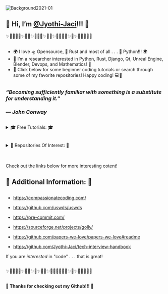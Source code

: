 ##   
   ![Background2021-01](https://user-images.githubusercontent.com/87783981/127431233-2fc765ab-81e2-4fa7-a6ac-e5d73e79f0f8.png)
   
##
## 👋 Hi, I’m [@Jyothi-Jaci](https://github.com/Jyothi-Jaci)!!! 👋
✨🎉🎊🎇🎆✨🎊🎉✨🎇🎆🎇✨🎉🎈✨🎆🧨🎊🎉✨🎇✨🎆🎇🎊🎉🎈
##
- 🌍 I love 🛸 Opensource, 🦀 Rust and most of all . . . 🐍 Python!!! 🌍
- 👀 I’m a researcher interested in Python, Rust, Django, Qt, Unreal Engine, Blender, Devops, and Mathematics! 👀
- 📗 Click below for some beginner coding tutorials or search through some of my favorite repositories! Happy coding! 💻📗
##



###   _“Becoming sufficiently familiar with something is a substitute for understanding it.”_
###      _― John Conway_

##
<details>
<summary> 🎓 Free Tutorials: 🎓</summary>
<br>
Below you will find a small curated list of tutorials made by me to demonstrate some useful ideas for designing a Readme.md template!
   
##   
## 🎉🎉🎉🎉🎉🎉🎉🎉🎉🎉
##   

<details>
   <summary> 🐍 How To Run A Python Script In The Git Bash Terminal: 🐍 </summary>
<br>
<br>
   How To Run A Python Script!
   
<br>
<br>

##
### 🐍 How To Run A Python Script In The Git Bash Terminal: 🐍
##   
   
   https://stackoverflow.com/questions/4377109/shell-script-execute-a-python-program-from-within-a-shell-script

     python python_script.py
##
</details>
   
<details>
   <summary>💻 How To Run A Javescipt Script In The Git Bash Terminal: 💻</summary>
<br>
<br>
   How To Run A Javescipt Script!

##
### 💻 How To Run A Javescipt Script In The Git Bash Terminal: 💻
##   
   https://gist.github.com/rosswd/acceded358c664b13174

     node javascript_script.js
##
</details>

<details>
   <summary>💻 How To Upgrade Pip: 💻</summary>
<br>
<br>
   How To Upgrade Pip!
   
##
### 💻 How To Upgrade Pip: 💻
##
   
     python3 -m pip install --user --upgrade pip 

##  
</details>
   
<details>
   <summary>💻 Beginners Guide To npm: 💻</summary>
<br>
<br>
   How To Use npm!

##   
### 💻 Beginners Guide To npm: 💻
##
   
- https://nodesource.com/blog/an-absolute-beginners-guide-to-using-npm/

##   
</details>
   
<details>
   <br>
   Just in case you need . . .<br>
   <summary>🌌 Extra Tips: 🌌</summary>
<br>
<br>
   Some Extra Tips!
   
      
### 🌌 Extra Tips: 🌌
##

- To navigate to your home directory, use "cd" or "cd ~"

- To navigate up one directory level, use "cd .."

- To navigate to the previous directory (or back), use "cd -"

- To navigate into the root directory, use "cd /"
##
</details>   

<br>      
🎓 Thank You For Checking Out My Tutorials!🎓
   
   
##   
## 🎉🎉🎉🎉🎉🎉🎉🎉🎉🎉
##
   
</details>

<br>
<br>

<details>
<summary>🎩 Repositories Of Interest: 🎩</summary>
<br>
<br>   
🎈 Below you will find a small curated list of my favorite forked repositories!!!!! 🎈
   
##   
## 🎉🎉🎉🎉🎉🎉🎉🎉🎉🎉
##

<details>
   <summary>🛸 Useful Repositories: 🛸</summary>
<br>
<br>   
   
An assortment of Useful Repositories!

   
   
##   
## 🛸 Useful Repositories: 🛸
##
   
   - https://github.com/Jyothi-Jaci/public-apis

   - https://github.com/Jyothi-Jaci/ant-design
   
   - https://github.com/Jyothi-Jaci/jekyll
   
   - https://github.com/Jyothi-Jaci/30-seconds-of-interviews
   
   - https://github.com/Jyothi-Jaci/30-seconds-of-code
   
   - https://github.com/Jyothi-Jaci/openshot-qt
   
   - https://github.com/Jyothi-Jaci/synaptic
   
   - https://github.com/Jyothi-Jaci/bitbake
   
   - https://github.com/Jyothi-Jaci/jailhouse
 
   - https://github.com/Jyothi-Jaci/kas
   
   - https://github.com/Jyothi-Jaci/bmtk

   - https://github.com/Jyothi-Jaci/friendly-plans
   
   - https://github.com/Jyothi-Jaci/awesome-mental-health

   - https://github.com/Jyothi-Jaci/MentalHealthPlatform

   - https://github.com/Jyothi-Jaci/ds-cheatsheets

   - https://github.com/Jyothi-Jaci/jupyter-themes

   - https://github.com/Jyothi-Jaci/pandas-profiling

   - https://github.com/Jyothi-Jaci/docker-stacks

   - https://github.com/Jyothi-Jaci/deepo

   - https://github.com/Jyothi-Jaci/wowchemy-hugo-modules

   - https://github.com/Jyothi-Jaci/machine-learning-mindmap

   - https://github.com/Jyothi-Jaci/public-api-lists

   - https://github.com/Jyothi-Jaci/starter-hugo-online-course

   - https://github.com/Jyothi-Jaci/Jyothi-Jaci-Website

   - https://github.com/Jyothi-Jaci/awesome-compose

   - https://github.com/Jyothi-Jaci/awesome-aws

   - https://github.com/Jyothi-Jaci/django-rest-framework

   - https://github.com/Jyothi-Jaci/OpenDiablo2

   - https://github.com/Jyothi-Jaci/0ad

   - https://github.com/Jyothi-Jaci/pacman

   - https://github.com/Jyothi-Jaci/project-based-learning

   - https://github.com/Jyothi-Jaci/TensorFlow-Examples

   - https://github.com/Jyothi-Jaci/erpnext

   - https://github.com/Jyothi-Jaci/neural-mmo
   
   - https://github.com/Jyothi-Jaci/influential-cs-books
   
   - https://github.com/Jyothi-Jaci/typescript-book
   
   - https://github.com/Jyothi-Jaci/OnlyFans
   
   - https://github.com/Jyothi-Jaci/capistrano
##   
   
</details>

<details>
   <summary>🐍 Python Repositories: 🐍</summary>

<br>   
<br>   
An assortment of Python Repositories!

   
   
##
## 🐍 Python Repositories: 🐍
##
   
   - https://github.com/Jyothi-Jaci/rich
  
   - https://github.com/Jyothi-Jaci/Games
   
   - https://github.com/Jyothi-Jaci/PyMMO
   
   - https://github.com/Jyothi-Jaci/python-8

   - https://github.com/Jyothi-Jaci/deep-learning-gene-expression

   - https://github.com/Jyothi-Jaci/tqdm

   - https://github.com/Jyothi-Jaci/homemade-machine-learning

   - https://github.com/Jyothi-Jaci/Screenshot-to-code

   - https://github.com/Jyothi-Jaci/PRML

   - https://github.com/Jyothi-Jaci/catanatron

   - https://github.com/Jyothi-Jaci/fastapi-mongo

   - https://github.com/vjanz/pre-commit-hooks

   - https://github.com/Jyothi-Jaci/serverless-python-requirements

   - https://github.com/Jyothi-Jaci/awesome-python

   - https://github.com/Jyothi-Jaci/kubernetes-fastapi

   - https://github.com/Jyothi-Jaci/fastapi

   - https://github.com/Jyothi-Jaci/ntfy

   - https://github.com/Jyothi-Jaci/Real-Time-Voice-Cloning

   - https://github.com/Jyothi-Jaci/python-patterns

   - https://github.com/Jyothi-Jaci/wtfpython

   - https://github.com/Jyothi-Jaci/python-cheatsheet

   - https://github.com/Jyothi-Jaci/python-guide

   - https://github.com/Jyothi-Jaci/data-science-ipython-notebooks

   - https://github.com/Jyothi-Jaci/python-fire

   - https://github.com/Jyothi-Jaci/algorithms

   - https://github.com/Jyothi-Jaci/sanic

   - https://github.com/Jyothi-Jaci/dash

   - https://github.com/Jyothi-Jaci/luigi

   - https://github.com/Jyothi-Jaci/kivy

   - https://github.com/Jyothi-Jaci/mailinabox

   - https://github.com/Jyothi-Jaci/Python
##
   
##
## 🐍 Extra Python Links: 🐍
##
   - https://pypi.org/project/cocos2d/
  
   - https://github.com/Jyothi-Jaci/jupyter
##
</details>

<details>
   <summary>🦀 Rust Repositories: 🦀</summary>

<br>   
<br>   
   An assortment of Rust Repositories!
   
   
   
##   
## 🦀 Rust Repositories: 🦀
##
   
   - https://github.com/Jyothi-Jaci/awesome-rust
   
   - https://github.com/Jyothi-Jaci/enginesound
   
   - https://github.com/Jyothi-Jaci/axolotl.py-api

   - https://github.com/Jyothi-Jaci/python-launcher

   - https://github.com/Jyothi-Jaci/delicate#setting-up-delicate

   - https://github.com/Jyothi-Jaci/rust-music-theory

   - https://github.com/Jyothi-Jaci/rustlings

   - https://github.com/Jyothi-Jaci/RustPython
##
</details>

<details>
   <summary>💻 Javascript 💻</summary>

<br>   
<br>   
   An assortment of Javascript Repositories!
 
   
   
##
## 💻 Javascript 💻
##
   
   - https://github.com/Jyothi-Jaci/serverless-python-requirements
##
</details>
   
<details>
   <summary>💻 C Repositories 💻</summary>

  <br>
  <br>
   An assortment of C Repositories!
   
   
   
##
## 💻 C Repositories 💻

   - https://github.com/Jyothi-Jaci/awesome-cpp
##
</details>

<details>
   <summary>💻 C++ Repositories 💻</summary>

  <br>
  <br> 
   An assortment of C++ Repositories!
   
   
   
##
## 💻 C++ Repositories 💻
##
   
   - https://github.com/Jyothi-Jaci/pctation

   - https://github.com/Jyothi-Jaci/UnrealEnginePython
   
##
</details>

<details>
   <summary>💻 C# Repositories 💻</summary>

  <br> 
  <br> 
  An assortment of C# Repositories! 
   
   
   
##
## 💻 C# Repositories 💻
##
   
   - https://github.com/Jyothi-Jaci/ProjectPSX
##
   
</details>
   
<details>
   <summary>💻 Web Development Repositories: 💻</summary>

   <br>
   <br>
   An assortment of Web Development Repositories!
   
   
   
##
### 💻 Web Development Repositories: 💻
##   
  - https://github.com/Modernizr/Modernizr
   
  - https://github.com/foundation/foundation-sites
   
  - https://github.com/h5bp/html5-boilerplate
   
  - https://github.com/designmodo/Flat-UI
   
  - https://github.com/Jyothi-Jaci/ionicons
   
  - https://github.com/Jyothi-Jaci/normalize.css
   
  - https://github.com/Jyothi-Jaci/animate.css
   
  - https://github.com/Jyothi-Jaci/Web-Dev-For-Beginners
##
</details>
   
<details>
   <summary>🧮 Cryptocurrency Repositories: 🧮</summary>

   <br>
   <br>
   An assortment of Cryptocurrency Repositories!

   
   
##
### 🧮 Cryptocurrency Repositories: 🧮
##
   
   - https://github.com/Jyothi-Jaci/go-ethereum
   
## 
   
</details>

   
<br>
<br>
   🌍 Thanks for checking out my favorite repositories!!! 🌍 
   
##
   
##   
## 🎉🎉🎉🎉🎉🎉🎉🎉🎉🎉
##
   
</details>
<br>
<br>

   Check out the links below for more interesting cotent!


##
## 🔎 Additional Information: 🔎
##
  - https://compassionatecoding.com/

  - https://github.com/uswds/uswds

  - https://pre-commit.com/

  - https://sourceforge.net/projects/golly/

  - https://github.com/papers-we-love/papers-we-love#readme

  - https://github.com/Jyothi-Jaci/tech-interview-handbook

   If you are _interested_ in "code" . . . that is great!

##  
✨🎉🎊🎇🎆✨🎊🎉✨🎇✨🎉🎈✨🎉🎊🎆🧨🎊🎉✨🎇✨🎆🎇🎊🎉🎈
##

##
**🌌 Thanks for checking out my Github!!! 🌌**
##
<!---

More Links & Resources:

### How To Run Virtual Environments In Git Bash Terminal:

## 12.2. Creating Virtual Environments:

   The module used to create and manage virtual environments is called venv. venv will usually install the most recent version of Python that you have available. If you have multiple versions of Python on your system, you can select a specific Python version by running python3 or whichever version you want.

To create a virtual environment, decide upon a directory where you want to place it, and run the venv module as a script with the directory path:

python3 -m venv tutorial-env

This will create the tutorial-env directory if it doesn’t exist, and also create directories inside it containing a copy of the Python interpreter, the standard library, and various supporting files.

A common directory location for a virtual environment is .venv. This name keeps the directory typically hidden in your shell and thus out of the way while giving it a name that explains why the directory exists. It also prevents clashing with .env environment variable definition files that some tooling supports.

Once you’ve created a virtual environment, you may activate it.

On Windows, run:

tutorial-env\Scripts\activate.bat
On Unix or MacOS, run:

source tutorial-env/bin/activate
(This script is written for the bash shell. If you use the csh or fish shells, there are alternate activate.csh and activate.fish scripts you should use instead.)

Activating the virtual environment will change your shell’s prompt to show what virtual environment you’re using, and modify the environment so that running python will get you that particular version and installation of Python. For example:

$ source ~/envs/tutorial-env/bin/activate
(tutorial-env) $ python
Python 3.5.1 (default, May  6 2016, 10:59:36)
  ...
>>> import sys
>>> sys.path
['', '/usr/local/lib/python35.zip', ...,
'~/envs/tutorial-env/lib/python3.5/site-packages']
>>>

## 12.3. Managing Packages with pip
You can install, upgrade, and remove packages using a program called pip. By default pip will install packages from the Python Package Index, <https://pypi.org>. You can browse the Python Package Index by going to it in your web browser.

pip has a number of subcommands: “install”, “uninstall”, “freeze”, etc. (Consult the Installing Python Modules guide for complete documentation for pip.)

You can install the latest version of a package by specifying a package’s name:

(tutorial-env) $ python -m pip install novas
Collecting novas
  Downloading novas-3.1.1.3.tar.gz (136kB)
Installing collected packages: novas
  Running setup.py install for novas
Successfully installed novas-3.1.1.3
You can also install a specific version of a package by giving the package name followed by == and the version number:

(tutorial-env) $ python -m pip install requests==2.6.0
Collecting requests==2.6.0
  Using cached requests-2.6.0-py2.py3-none-any.whl
Installing collected packages: requests
Successfully installed requests-2.6.0
If you re-run this command, pip will notice that the requested version is already installed and do nothing. You can supply a different version number to get that version, or you can run pip install --upgrade to upgrade the package to the latest version:

(tutorial-env) $ python -m pip install --upgrade requests
Collecting requests
Installing collected packages: requests
  Found existing installation: requests 2.6.0
    Uninstalling requests-2.6.0:
      Successfully uninstalled requests-2.6.0
Successfully installed requests-2.7.0
pip uninstall followed by one or more package names will remove the packages from the virtual environment.

**Update Readme.md 1.8.1**
--->
